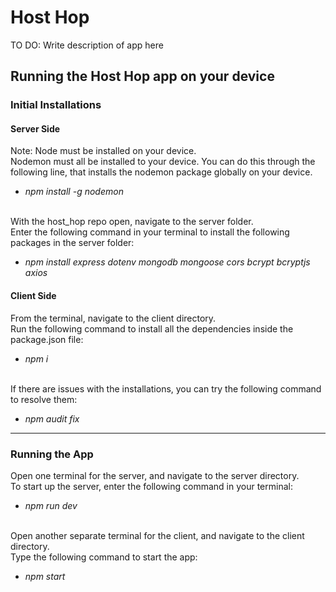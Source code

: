 # Host Hop
TO DO: Write description of app here

## Running the Host Hop app on your device
### Initial Installations
#### Server Side
Note: Node must be installed on your device. \
Nodemon must all be installed to your device. You can do this through the following line, that installs the nodemon package globally on your device.
* _npm install -g nodemon_


\
With the host_hop repo open, navigate to the server folder.\
Enter the following command in your terminal to install the following packages in the server folder:
* _npm install express dotenv mongodb mongoose cors bcrypt bcryptjs axios_ 

#### Client Side
From the terminal, navigate to the client directory.\
Run the following command to install all the dependencies inside the package.json file:
* _npm i_


\
If there are issues with the installations, you can try the following command to resolve them:
* _npm audit fix_


----
### Running the App
Open one terminal for the server, and navigate to the server directory.\
To start up the server, enter the following command in your terminal:
* _npm run dev_


\
Open another separate terminal for the client, and navigate to the client directory.\
Type the following command to start the app:
* _npm start_